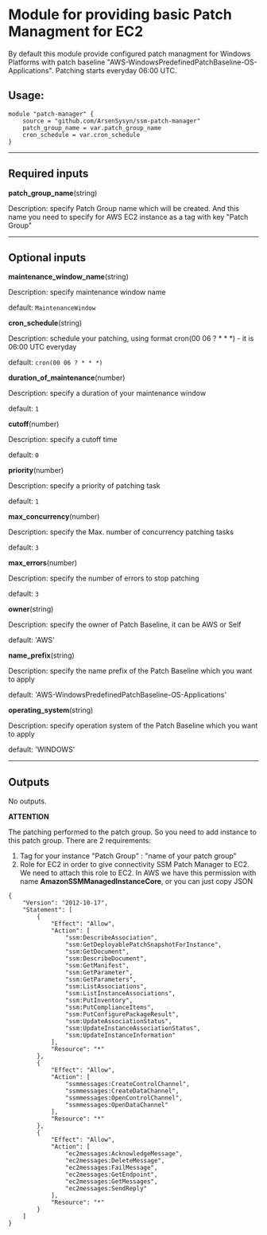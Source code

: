 # Module for providing basic Patch Managment for EC2

By default this module provide configured patch managment for Windows Platforms with patch baseline "AWS-WindowsPredefinedPatchBaseline-OS-Applications". Patching starts everyday 06:00 UTC.

## Usage:

```
module "patch-manager" {
    source = "github.com/ArsenSysyn/ssm-patch-manager"
    patch_group_name = var.patch_group_name
    cron_schedule = var.cron_schedule
}
```

---

## Required inputs

__patch_group_name__(string)

Description: specify Patch Group name which will be created. And this name you need to specify for AWS EC2 instance as a tag with key "Patch Group"

---

## Optional inputs

__maintenance_window_name__(string)

Description: specify maintenance window name

default: `MaintenanceWindow`


__cron_schedule__(string)

Description: schedule your patching, using format cron(00 06 ? * * *) - it is 06:00 UTC everyday

default: `cron(00 06 ? * * *)`


__duration_of_maintenance__(number)

Description: specify a duration of your maintenance window

default: `1`


__cutoff__(number)

Description: specify a cutoff time

default: `0`


__priority__(number)

Description: specify a priority of patching task

default: `1`


__max_concurrency__(number)

Description: specify the Max. number of concurrency patching tasks

default: `3`


__max_errors__(number)

Description: specify the number of errors to stop patching

default: `3`


__owner__(string)

Description: specify the owner of Patch Baseline, it can be AWS or Self

default: 'AWS'


__name_prefix__(string)

Description: specify the name prefix of the Patch Baseline which you want to apply

default: 'AWS-WindowsPredefinedPatchBaseline-OS-Applications'


__operating_system__(string)

Description: specify operation system of the Patch Baseline which you want to apply

default: 'WINDOWS'


---

## Outputs

No outputs.


__ATTENTION__

The patching performed to the patch group. So you need to add instance to this patch group. There are 2 requirements:
1. Tag for your instance "Patch Group" : "name of your patch group"
2. Role for EC2 in order to give connectivity SSM Patch Manager to EC2. We need to attach this role to EC2.
In AWS we have this permission with name __AmazonSSMManagedInstanceCore__, or you can just copy JSON
```
{
    "Version": "2012-10-17",
    "Statement": [
        {
            "Effect": "Allow",
            "Action": [
                "ssm:DescribeAssociation",
                "ssm:GetDeployablePatchSnapshotForInstance",
                "ssm:GetDocument",
                "ssm:DescribeDocument",
                "ssm:GetManifest",
                "ssm:GetParameter",
                "ssm:GetParameters",
                "ssm:ListAssociations",
                "ssm:ListInstanceAssociations",
                "ssm:PutInventory",
                "ssm:PutComplianceItems",
                "ssm:PutConfigurePackageResult",
                "ssm:UpdateAssociationStatus",
                "ssm:UpdateInstanceAssociationStatus",
                "ssm:UpdateInstanceInformation"
            ],
            "Resource": "*"
        },
        {
            "Effect": "Allow",
            "Action": [
                "ssmmessages:CreateControlChannel",
                "ssmmessages:CreateDataChannel",
                "ssmmessages:OpenControlChannel",
                "ssmmessages:OpenDataChannel"
            ],
            "Resource": "*"
        },
        {
            "Effect": "Allow",
            "Action": [
                "ec2messages:AcknowledgeMessage",
                "ec2messages:DeleteMessage",
                "ec2messages:FailMessage",
                "ec2messages:GetEndpoint",
                "ec2messages:GetMessages",
                "ec2messages:SendReply"
            ],
            "Resource": "*"
        }
    ]
}
```
